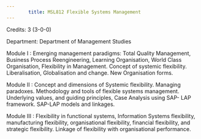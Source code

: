 ```yaml
---
        title: MSL812 Flexible Systems Management
---
```

Credits: 3 (3-0-0)

Department: Department of Management Studies

Module I : Emerging management paradigms: Total Quality Management, Business Process Reengineering, Learning Organisation, World Class Organisation, Flexibility in Management. Concept of systemic flexibility. Liberalisation, Globalisation and change. New Organisation forms.

Module II : Concept and dimensions of Systemic flexibility. Managing paradoxes. Methodology and tools of flexible systems management. Underlying values, and guiding principles, Case Analysis using SAP- LAP framework. SAP-LAP models and linkages.

Module III : Flexibility in functional systems, Information Systems flexibility, manufacturing flexibility, organisational flexibility, financial flexibility, and strategic flexibility. Linkage of flexibility with organisational performance.
